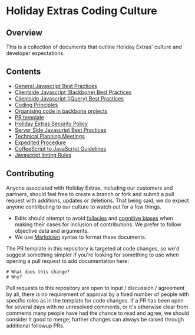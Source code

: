 # Holiday Extras Coding Culture

## Overview

This is a collection of documents that outline Holiday Extras' culture and developer expectations.

## Contents
 * [General Javascript Best Practices](/general-javascript-best-practices.md)
 * [Clientside Javascript (Backbone) Best Practices](/clientside-javascript-best-practices.md)
 * [Clientside Javascript (jQuery) Best Practices](/clientside-jquery-best-practices.md)
 * [Coding Principles](/coding-principles.md)
 * [Organising code in backbone projects](/organising-code-backbone-projects.md)
 * [PR template](/pr-template.md)
 * [Holiday Extras Security Policy](/security-policy.md)
 * [Server Side Javascript Best Practices](/serverside-javascript-best-practices.md)
 * [Technical Planning Meetings](/technical-planning-meeting.md)
 * [Expedited Procedure](/expedited-procedure.md)
 * [CoffeeScript to JavaScript Guidelines](/coffeescript-to-javascript-guidelines.md)
 * [Javascript linting Rules](/javascript-linting-rules.md)

## Contributing

Anyone associated with Holiday Extras, including our customers and partners, should feel free to create a branch or fork and submit a pull request with additions, updates or deletions. That being said, we do expect anyone contributing to our culture to watch out for a few things.

* Edits should attempt to avoid [fallacies](http://en.wikipedia.org/wiki/List_of_fallacies) and [cognitive biases](http://en.wikipedia.org/wiki/List_of_cognitive_biases) when making their cases for inclusion of contributions. We prefer to follow objective data and arguments.
* We use [Markdown](http://daringfireball.net/projects/markdown/syntax) syntax to format these documents.

The PR template in this repository is targeted at code changes, so we'd suggest something simpler if you're looking for something to use when opening a pull request to add documentation here:

```
# What does this change?
# Why?
```

Pull requests to this repository are open to input / discussion / agreement by all, there is no requirement of approval by a fixed number of people with specific roles as in the template for code changes. If a PR has been open for several days with no unresolved comments, or it's otherwise clear from comments many people have had the chance to read and agree, we should consider it good to merge; further changes can always be raised through additional followup PRs.
